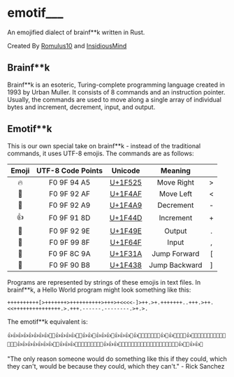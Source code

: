 # emotif___
An emojified dialect of brainf**k written in Rust.

Created By [Romulus10](https://github.com/Romulus10) and [InsidiousMind](https://github.com/InsidiousMind)

## Brainf**k
Brainf**k is an esoteric, Turing-complete programming language created in 1993 by Urban Muller. It consists of 8 commands and an instruction pointer. Usually, the commands are used to move along a single array of individual bytes and increment, decrement, input, and output.

## Emotif**k
This is our own special take on brainf**k - instead of the traditional commands, it uses UTF-8 emojis. The commands are as follows:

| Emoji | UTF-8 Code Points |                 Unicode                  |    Meaning    |      |
| :---: | :---------------: | :--------------------------------------: | :-----------: | :--: |
|  🔥   |    F0 9F 94 A5    | [U+1F525](https://apps.timwhitlock.info/unicode/inspect/hex/1F525) |  Move Right   |  >   |
|  💯   |    F0 9F 92 AF    | [U+1F4AF](http://www.unicode.org/emoji/charts/full-emoji-list.html#1f4af) |   Move Left   |  <   |
|  💩   |    F0 9F 92 A9    | [U+1F4A9](http://www.unicode.org/emoji/charts/full-emoji-list.html#1f4a9) |   Decrement   |  -   |
|  👍   |    F0 9F 91 8D    | [U+1F44D](http://www.unicode.org/emoji/charts/full-emoji-list.html#1f44d) |   Increment   |  +   |
|  💞   |    F0 9F 92 9E    | [U+1F49E](http://www.unicode.org/emoji/charts/full-emoji-list.html#1f49e) |    Output     |  .   |
|  🙏   |    F0 9F 99 8F    | [U+1F64F](http://www.unicode.org/emoji/charts/full-emoji-list.html#1f64f) |     Input     |  ,   |
|  🌚   |    F0 9F 8C 9A    | [U+1F31A](https://apps.timwhitlock.info/unicode/inspect/hex/1F31A) | Jump Forward  |  [   |
|  🐸   |    F0 9F 90 B8    | [U+1F438](https://apps.timwhitlock.info/unicode/inspect/hex/1F438) | Jump Backward |  ]   |

Programs are represented by strings of these emojis in text files. In brainf**k, a Hello World program might look something like this:


`++++++++++[>+++++++>++++++++++>+++>+<<<<-]>++.>+.+++++++..+++.>++.<<+++++++++++++++.>.+++.------.--------.>+.>.`

The emotif\*\*k equivalent is:

`👍👍👍👍👍👍👍👍🌚🔥👍👍👍👍🌚🔥👍👍🔥👍👍👍🔥👍👍👍🔥👍💯💯💯💯💩🐸🔥👍🔥👍🔥💩🔥🔥👍🌚💯🐸💯💩🐸🔥🔥💞🔥💩💩💩💞👍👍👍👍👍👍👍💞💞👍👍👍💞🔥🔥💞💯💩💞💯💞👍👍👍💞💩💩💩💩💩💩💞💩💩💩💩💩💩💩💩💞🔥🔥👍💞🔥👍👍💞`

"The only reason someone would do something like this if they could, which they can't, would be because they could, which they can't." - Rick Sanchez
